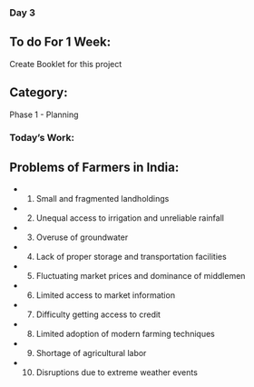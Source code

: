### Day 3

## To do For 1 Week:
Create Booklet for this project

## Category: 
Phase 1 - Planning


### Today’s Work:

## Problems of Farmers in India:
- 1. Small and fragmented landholdings
- 2. Unequal access to irrigation and unreliable rainfall
- 3. Overuse of groundwater
- 4. Lack of proper storage and transportation facilities
- 5. Fluctuating market prices and dominance of middlemen
- 6. Limited access to market information
- 7. Difficulty getting access to credit
- 8. Limited adoption of modern farming techniques
- 9. Shortage of agricultural labor
- 10. Disruptions due to extreme weather events


